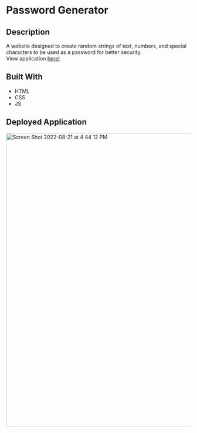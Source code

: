 # Password Generator 

## Description 
A website designed to create random strings of text, numbers, and special characters to be used as a password for better security. <br>
View application [here!](https://andrewfaugno.github.io/password-generator/)

## Built With
* HTML
* CSS
* JS

## Deployed Application 
<img width="800" alt="Screen Shot 2022-08-21 at 4 44 12 PM" src="https://user-images.githubusercontent.com/93367297/185810128-2a860735-4fec-4d2b-aabf-8eb75f393500.png">
